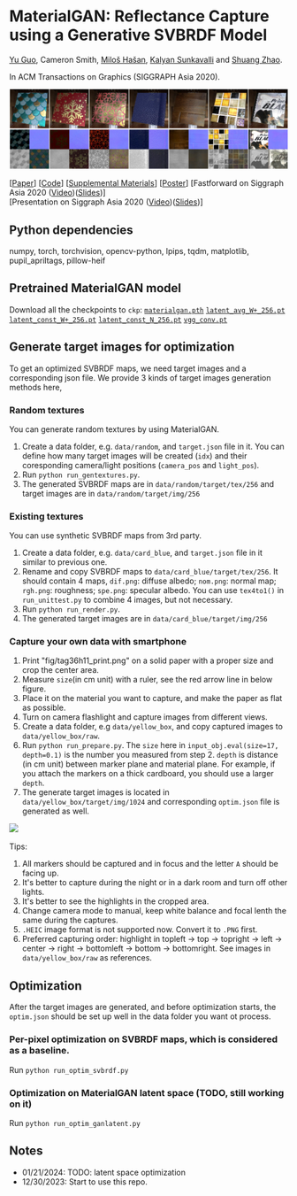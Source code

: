 # MaterialGAN: Reflectance Capture using a Generative SVBRDF Model

[Yu Guo](https://tflsguoyu.github.io/), Cameron Smith, [Miloš Hašan](http://miloshasan.net/), [Kalyan Sunkavalli](http://www.kalyans.org/) and [Shuang Zhao](https://shuangz.com/).

In ACM Transactions on Graphics (SIGGRAPH Asia 2020).

<img src="https://github.com/tflsguoyu/materialgan_suppl/blob/master/github/teaser.jpg" width="1000px">

[[Paper](https://github.com/tflsguoyu/materialgan_paper/blob/master/materialgan.pdf)]
[[Code](https://github.com/tflsguoyu/svbrdf-diff-renderer)]
[[Supplemental Materials](https://tflsguoyu.github.io/materialgan_suppl/)]
[[Poster](https://github.com/tflsguoyu/materialgan_poster/blob/master/materialgan_poster.pdf)]
[Fastforward on Siggraph Asia 2020 ([Video](https://youtu.be/fD6CTb1DlbE))([Slides](https://www.dropbox.com/s/qi594y27dqa7irf/materialgan_ff.pptx?dl=0))] \
[Presentation on Siggraph Asia 2020 ([Video](https://youtu.be/CrAoVsJf0Zw))([Slides](https://www.dropbox.com/s/zj2mhrminoamrdg/materialgan_main.pptx?dl=0))]

## Python dependencies
numpy, torch, torchvision, opencv-python, lpips, tqdm, matplotlib, pupil_apriltags, pillow-heif

## Pretrained MaterialGAN model
Download all the checkpoints to `ckp`: 
[`materialgan.pth`](https://www.dropbox.com/scl/fi/z41e6tedyh7m57vatse7p/materialgan.pth)
[`latent_avg_W+_256.pt`](https://www.dropbox.com/scl/fi/nf4kfoiqx6h7baxpbfu01/latent_avg_W-_256.pt)
[`latent_const_W+_256.pt`](https://www.dropbox.com/scl/fi/mdh8boshpfc6lwktrfh4i/latent_const_W-_256.pt)
[`latent_const_N_256.pt`](https://www.dropbox.com/scl/fi/320aov4ahc4wkhaq8mpve/latent_const_N_256.pt)
[`vgg_conv.pt`](https://www.dropbox.com/scl/fi/hp8bxxyejkw7d9a9gxxhc/vgg_conv.pt)

## Generate target images for optimization
To get an optimized SVBRDF maps, we need target images and a corresponding json file. 
We provide 3 kinds of target images generation methods here,

### Random textures
You can generate random textures by using MaterialGAN.
1. Create a data folder, e.g. `data/random`, and `target.json` file in it. You can define how many target images will be created (`idx`) and their coresponding camera/light positions (`camera_pos` and `light_pos`).  
2. Run `python run_gentextures.py`.
3. The generated SVBRDF maps are in `data/random/target/tex/256` and target images are in `data/random/target/img/256`

### Existing textures
You can use synthetic SVBRDF maps from 3rd party.
1. Create a data folder, e.g. `data/card_blue`, and `target.json` file in it similar to previous one.
2. Rename and copy SVBRDF maps to `data/card_blue/target/tex/256`. It should contain 4 maps, `dif.png`: diffuse albedo; `nom.png`: normal map; `rgh.png`: roughness; `spe.png`: specular albedo. You can use `tex4to1()` in `run_unittest.py` to combine 4 images, but not necessary.
3. Run `python run_render.py`.
4. The generated target images are in `data/card_blue/target/img/256`

### Capture your own data with smartphone
1. Print "fig/tag36h11_print.png" on a solid paper with a proper size and crop the center area.
2. Measure `size`(in cm unit) with a ruler, see the red arrow line in below figure.
3. Place it on the material you want to capture, and make the paper as flat as possible.
4. Turn on camera flashlight and capture images from different views.
5. Create a data folder, e.g `data/yellow_box`, and copy captured images to `data/yellow_box/raw`.
6. Run `python run_prepare.py`. 
The `size` here in `input_obj.eval(size=17, depth=0.1)` is the number you measured from step 2. `depth` is distance (in cm unit) between marker plane and material plane. For example, if you attach the markers on a thick cardboard, you should use a larger `depth`.
7. The generate target images is located in `data/yellow_box/target/img/1024` and corresponding `optim.json` file is generated as well.
<img src="https://github.com/tflsguoyu/svbrdf-diff-renderer/blob/master/fig/fig1.png" width="600px">

Tips:
1. All markers should be captured and in focus and the letter `A` should be facing up.
2. It's better to capture during the night or in a dark room and turn off other lights.
3. It's better to see the highlights in the cropped area.
4. Change camera mode to manual, keep white balance and focal lenth the same during the captures.
5. `.HEIC` image format is not supported now. Convert it to `.PNG` first. 
6. Preferred capturing order: highlight in topleft -> top -> topright -> left -> center -> right -> bottomleft -> bottom -> bottomright. See images in `data/yellow_box/raw` as references.

## Optimization
After the target images are generated, and before optimization starts, the `optim.json` should be set up well in the data folder you want ot process.  

### Per-pixel optimization on SVBRDF maps, which is considered as a baseline.
Run `python run_optim_svbrdf.py`

### Optimization on MaterialGAN latent space (TODO, still working on it)
Run `python run_optim_ganlatent.py`

## Notes
- 01/21/2024: TODO: latent space optimization
- 12/30/2023: Start to use this repo.
